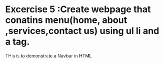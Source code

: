 # Excercise 5 :Create webpage that conatins menu(home, about ,services,contact us) using ul li and a tag.

THis is to demonstrate a Navbar in HTML